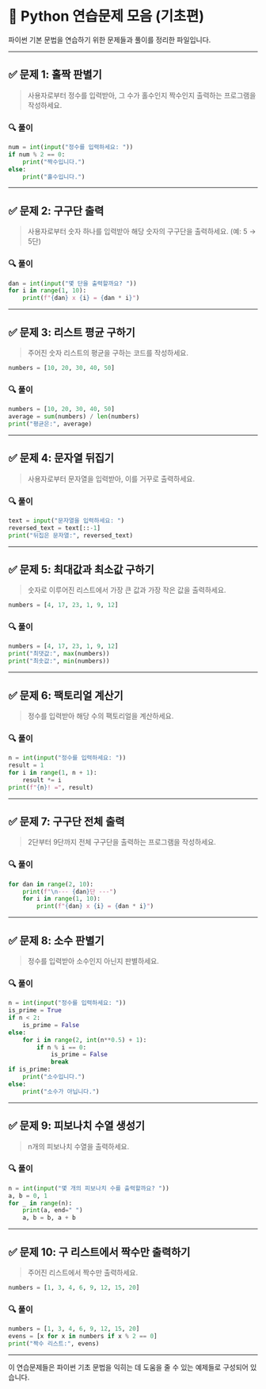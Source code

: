 
# 🐍 Python 연습문제 모음 (기초편)

파이썬 기본 문법을 연습하기 위한 문제들과 풀이를 정리한 파일입니다.

---

## ✅ 문제 1: 홀짝 판별기
> 사용자로부터 정수를 입력받아, 그 수가 홀수인지 짝수인지 출력하는 프로그램을 작성하세요.

### 🔍 풀이
```python
num = int(input("정수를 입력하세요: "))
if num % 2 == 0:
    print("짝수입니다.")
else:
    print("홀수입니다.")
```

---

## ✅ 문제 2: 구구단 출력
> 사용자로부터 숫자 하나를 입력받아 해당 숫자의 구구단을 출력하세요. (예: 5 → 5단)

### 🔍 풀이
```python
dan = int(input("몇 단을 출력할까요? "))
for i in range(1, 10):
    print(f"{dan} x {i} = {dan * i}")
```

---

## ✅ 문제 3: 리스트 평균 구하기
> 주어진 숫자 리스트의 평균을 구하는 코드를 작성하세요.

```python
numbers = [10, 20, 30, 40, 50]
```

### 🔍 풀이
```python
numbers = [10, 20, 30, 40, 50]
average = sum(numbers) / len(numbers)
print("평균은:", average)
```

---

## ✅ 문제 4: 문자열 뒤집기
> 사용자로부터 문자열을 입력받아, 이를 거꾸로 출력하세요.

### 🔍 풀이
```python
text = input("문자열을 입력하세요: ")
reversed_text = text[::-1]
print("뒤집은 문자열:", reversed_text)
```

---

## ✅ 문제 5: 최대값과 최소값 구하기
> 숫자로 이루어진 리스트에서 가장 큰 값과 가장 작은 값을 출력하세요.

```python
numbers = [4, 17, 23, 1, 9, 12]
```

### 🔍 풀이
```python
numbers = [4, 17, 23, 1, 9, 12]
print("최댓값:", max(numbers))
print("최솟값:", min(numbers))
```

---

## ✅ 문제 6: 팩토리얼 계산기
> 정수를 입력받아 해당 수의 팩토리얼을 계산하세요.

### 🔍 풀이
```python
n = int(input("정수를 입력하세요: "))
result = 1
for i in range(1, n + 1):
    result *= i
print(f"{n}! =", result)
```

---

## ✅ 문제 7: 구구단 전체 출력
> 2단부터 9단까지 전체 구구단을 출력하는 프로그램을 작성하세요.

### 🔍 풀이
```python
for dan in range(2, 10):
    print(f"\n--- {dan}단 ---")
    for i in range(1, 10):
        print(f"{dan} x {i} = {dan * i}")
```

---

## ✅ 문제 8: 소수 판별기
> 정수를 입력받아 소수인지 아닌지 판별하세요.

### 🔍 풀이
```python
n = int(input("정수를 입력하세요: "))
is_prime = True
if n < 2:
    is_prime = False
else:
    for i in range(2, int(n**0.5) + 1):
        if n % i == 0:
            is_prime = False
            break
if is_prime:
    print("소수입니다.")
else:
    print("소수가 아닙니다.")
```

---

## ✅ 문제 9: 피보나치 수열 생성기
> n개의 피보나치 수열을 출력하세요.

### 🔍 풀이
```python
n = int(input("몇 개의 피보나치 수를 출력할까요? "))
a, b = 0, 1
for _ in range(n):
    print(a, end=" ")
    a, b = b, a + b
```

---

## ✅ 문제 10: 구 리스트에서 짝수만 출력하기
> 주어진 리스트에서 짝수만 출력하세요.

```python
numbers = [1, 3, 4, 6, 9, 12, 15, 20]
```

### 🔍 풀이
```python
numbers = [1, 3, 4, 6, 9, 12, 15, 20]
evens = [x for x in numbers if x % 2 == 0]
print("짝수 리스트:", evens)
```

---

이 연습문제들은 파이썬 기초 문법을 익히는 데 도움을 줄 수 있는 예제들로 구성되어 있습니다.
